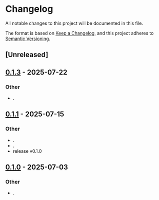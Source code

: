 # Changelog

All notable changes to this project will be documented in this file.

The format is based on [Keep a Changelog](https://keepachangelog.com/en/1.0.0/),
and this project adheres to [Semantic Versioning](https://semver.org/spec/v2.0.0.html).

## [Unreleased]

## [0.1.3](https://github.com/stayhydated/es-fluent/compare/es-fluent-derive-v0.1.2...es-fluent-derive-v0.1.3) - 2025-07-22

### Other

- .

## [0.1.1](https://github.com/stayhydated/es-fluent/compare/es-fluent-derive-v0.1.0...es-fluent-derive-v0.1.1) - 2025-07-15

### Other

- .
- .
- release v0.1.0

## [0.1.0](https://github.com/stayhydated/es-fluent/releases/tag/es-fluent-derive-v0.1.0) - 2025-07-03

### Other

- .
